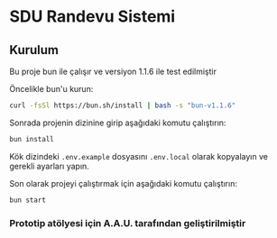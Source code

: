 # SDU Randevu Sistemi

## Kurulum

Bu proje bun ile çalışır ve versiyon 1.1.6 ile test edilmiştir

Öncelikle bun'u kurun:

```bash
curl -fsSl https://bun.sh/install | bash -s "bun-v1.1.6"
```

Sonrada projenin dizinine girip aşağıdaki komutu çalıştırın:

```bash
bun install
```

Kök dizindeki `.env.example` dosyasını `.env.local` olarak kopyalayın ve gerekli ayarları yapın.

Son olarak projeyi çalıştırmak için aşağıdaki komutu çalıştırın:

```bash
bun start
```

### Prototip atölyesi için A.A.U. tarafından geliştirilmiştir
